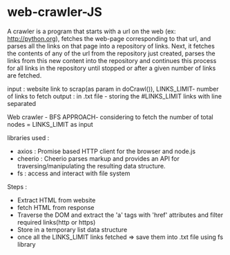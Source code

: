 # web-crawler-JS
A crawler is a program that starts with a url on the web (ex: http://python.org), fetches the web-page corresponding to that url, and parses all the links on that page into a repository of links. Next, it fetches the contents of any of the url from the repository just created, parses the links from this new content into the repository and continues this process for all links in the repository until stopped or after a given number of links are fetched.

input : website link to scrap(as param in doCrawl()), LINKS_LIMIT- number of links to fetch
output : in .txt file - storing the #LINKS_LIMIT links with line separated

Web crawler - BFS APPROACH- considering to fetch the number of total nodes = LINKS_LIMIT as input

libraries used :
  - axios : Promise based HTTP client for the browser and node.js
  - cheerio : Cheerio parses markup and provides an API for traversing/manipulating the resulting data structure.
  - fs : access and interact with file system
  
Steps :
  - Extract HTML from website
  - fetch HTML from response
  - Traverse the DOM and extract the 'a' tags with 'href' attributes and filter required links(http or https)
  - Store in a temporary list data structure
  - once all the LINKS_LIMIT links fetched => save them into .txt file using fs library
